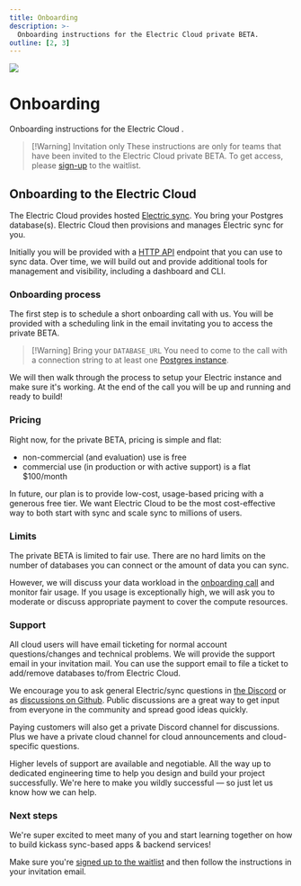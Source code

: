 ```yaml
---
title: Onboarding
description: >-
  Onboarding instructions for the Electric Cloud private BETA.
outline: [2, 3]
---
```


<img src="/img/icons/ddn.svg" class="product-icon" />

# Onboarding

Onboarding instructions for the Electric Cloud <Badge type="info" text="PRIVATE BETA" />.

> [!Warning] Invitation only
> These instructions are only for teams that have been invited to the Electric Cloud private BETA. To get access, please [sign-up](./sign-up) to the waitlist.

## Onboarding to the Electric Cloud

The Electric Cloud provides hosted [Electric sync](/product/electric). You bring your Postgres database(s). Electric Cloud then provisions and manages Electric sync for you.

Initially you will be provided with a [HTTP API](/docs/api/http) endpoint that you can use to sync data. Over time, we will build out and provide additional tools for management and visibility, including a dashboard and CLI.

### Onboarding process

The first step is to schedule a short onboarding call with us. You will be provided with a scheduling link in the email invitating you to access the private BETA.

> [!Warning] Bring your <code>DATABASE_URL</code>
> You need to come to the call with a connection string to at least one [Postgres instance](/docs/guides/deployment#_1-running-postgres).

We will then walk through the process to setup your Electric instance and make sure it's working. At the end of the call you will be up and running and ready to build!

### Pricing

Right now, for the private BETA, pricing is simple and flat:

- non-commercial (and evaluation) use is free
- commercial use (in production or with active support) is a flat $100/month

In future, our plan is to provide low-cost, usage-based pricing with a generous free tier. We want Electric Cloud to be the most cost-effective way to both start with sync and scale sync to millions of users.

### Limits

The private BETA is limited to fair use. There are no hard limits on the number of databases you can connect or the amount of data you can sync.

However, we will discuss your data workload in the [onboarding call](#onboarding-process) and monitor fair usage. If you usage is exceptionally high, we will ask you to moderate or discuss appropriate payment to cover the compute resources.

### Support

All cloud users will have email ticketing for normal account questions/changes and technical problems. We will provide the support email in your invitation mail. You can use the support email to file a ticket to add/remove databases to/from Electric Cloud.

We encourage you to ask general Electric/sync questions in [the Discord](https://discord.electric-sql.com) or as [discussions on Github](http://github.com/electric-sql/electric/discussions). Public discussions are a great way to get input from everyone in the community and spread good ideas quickly.

Paying customers will also get a private Discord channel for discussions. Plus we have a private cloud channel for cloud announcements and cloud-specific questions.

Higher levels of support are available and negotiable. All the way up to dedicated engineering time to help you design and build your project successfully. We're here to make you wildly successful &mdash; so just let us know how we can help.

### Next steps

We're super excited to meet many of you and start learning together on how to build kickass sync-based apps & backend services!

Make sure you're [signed up to the waitlist](./sign-up) and then follow the instructions in your invitation email.